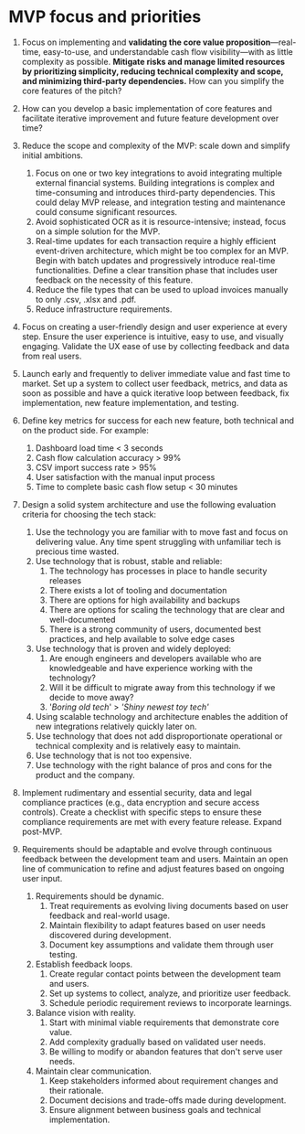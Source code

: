 # MVP focus and priorities

1. Focus on implementing and **validating the core value proposition**—real-time, easy-to-use, and understandable cash flow visibility—with as little complexity as possible. **Mitigate risks and manage limited resources by prioritizing simplicity, reducing technical complexity and scope, and minimizing third-party dependencies.** How can you simplify the core features of the pitch?

2. How can you develop a basic implementation of core features and facilitate iterative improvement and future feature development over time?

3. Reduce the scope and complexity of the MVP: scale down and simplify initial ambitions.
   1. Focus on one or two key integrations to avoid integrating multiple external financial systems. Building integrations is complex and time-consuming and introduces third-party dependencies. This could delay MVP release, and integration testing and maintenance could consume significant resources.
   2. Avoid sophisticated OCR as it is resource-intensive; instead, focus on a simple solution for the MVP.
   3. Real-time updates for each transaction require a highly efficient event-driven architecture, which might be too complex for an MVP. Begin with batch updates and progressively introduce real-time functionalities. Define a clear transition phase that includes user feedback on the necessity of this feature.
   4. Reduce the file types that can be used to upload invoices manually to only .csv, .xlsx and .pdf.
   5. Reduce infrastructure requirements.

4. Focus on creating a user-friendly design and user experience at every step. Ensure the user experience is intuitive, easy to use, and visually engaging. Validate the UX ease of use by collecting feedback and data from real users.

5. Launch early and frequently to deliver immediate value and fast time to market. Set up a system to collect user feedback, metrics, and data as soon as possible and have a quick iterative loop between feedback, fix implementation, new feature implementation, and testing.

6. Define key metrics for success for each new feature, both technical and on the product side. For example:
   1. Dashboard load time < 3 seconds
   2. Cash flow calculation accuracy > 99%
   3. CSV import success rate > 95%
   4. User satisfaction with the manual input process
   5. Time to complete basic cash flow setup < 30 minutes

7. Design a solid system architecture and use the following evaluation criteria for choosing the tech stack:
   1. Use the technology you are familiar with to move fast and focus on delivering value. Any time spent struggling with unfamiliar tech is precious time wasted.
   2. Use technology that is robust, stable and reliable:
       1. The technology has processes in place to handle security releases
       2. There exists a lot of tooling and documentation
       3. There are options for high availability and backups
       4. There are options for scaling the technology that are clear and well-documented
       5. There is a strong community of users, documented best practices, and help available to solve edge cases
   3. Use technology that is proven and widely deployed:
       1. Are enough engineers and developers available who are knowledgeable and have experience working with the technology?
       2. Will it be difficult to migrate away from this technology if we decide to move away?
       3. '*Boring old tech*' > *'Shiny newest toy tech'*
   4. Using scalable technology and architecture enables the addition of new integrations relatively quickly later on.
   5. Use technology that does not add disproportionate operational or technical complexity and is relatively easy to maintain.
   6. Use technology that is not too expensive.
   7. Use technology with the right balance of pros and cons for the product and the company.

8. Implement rudimentary and essential security, data and legal compliance practices (e.g., data encryption and secure access controls). Create a checklist with specific steps to ensure these compliance requirements are met with every feature release. Expand post-MVP.

9. Requirements should be adaptable and evolve through continuous feedback between the development team and users. Maintain an open line of communication to refine and adjust features based on ongoing user input.
   1. Requirements should be dynamic.
       1. Treat requirements as evolving living documents based on user feedback and real-world usage.
       2. Maintain flexibility to adapt features based on user needs discovered during development.
       3. Document key assumptions and validate them through user testing.
   2. Establish feedback loops.
       1. Create regular contact points between the development team and users.
       2. Set up systems to collect, analyze, and prioritize user feedback.
       3. Schedule periodic requirement reviews to incorporate learnings.
   3. Balance vision with reality.
       1. Start with minimal viable requirements that demonstrate core value.
       2. Add complexity gradually based on validated user needs.
       3. Be willing to modify or abandon features that don't serve user needs.
   4. Maintain clear communication.
       1. Keep stakeholders informed about requirement changes and their rationale.
       2. Document decisions and trade-offs made during development.
       3. Ensure alignment between business goals and technical implementation.